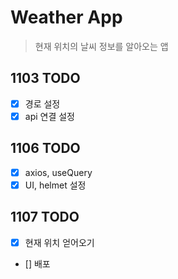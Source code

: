 # Weather App

> 현재 위치의 날씨 정보를 알아오는 앱

## 1103 TODO

- [x] 경로 설정
- [x] api 연결 설정

## 1106 TODO

- [x] axios, useQuery
- [x] UI, helmet 설정

## 1107 TODO

- [x] 현재 위치 얻어오기
- [] 배포
